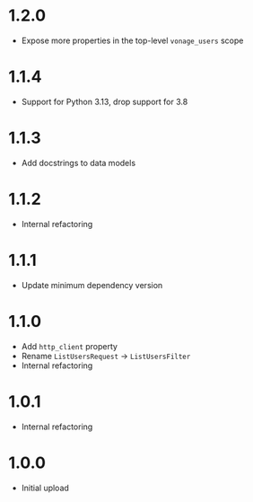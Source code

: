 # 1.2.0
- Expose more properties in the top-level `vonage_users` scope

# 1.1.4
- Support for Python 3.13, drop support for 3.8

# 1.1.3
- Add docstrings to data models

# 1.1.2
- Internal refactoring

# 1.1.1
- Update minimum dependency version

# 1.1.0
- Add `http_client` property
- Rename `ListUsersRequest` -> `ListUsersFilter`
- Internal refactoring

# 1.0.1
- Internal refactoring

# 1.0.0
- Initial upload
